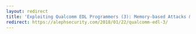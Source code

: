 ```yaml
---
layout: redirect
title: 'Exploiting Qualcomm EDL Programmers (3): Memory-based Attacks & PBL Extraction'
redirect: https://alephsecurity.com/2018/01/22/qualcomm-edl-3/
---
```


